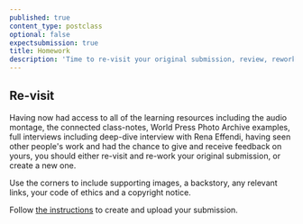 ```yaml
---
published: true
content_type: postclass
optional: false
expectsubmission: true
title: Homework
description: 'Time to re-visit your original submission, review, rework, re-submit.'
---
```

## Re-visit

Having now had access to all of the learning resources including the audio montage, the connected class-notes, World Press Photo Archive examples, full interviews including deep-dive interview with Rena Effendi, having seen other people's work and had the chance to give and receive feedback on yours, you should either re-visit and re-work your original submission, or create a new one. 

Use the corners to include supporting images, a backstory, any relevant links, your code of ethics and a copyright notice.

Follow [the instructions](/markdown/fourcorners.md) to create and upload your submission.
